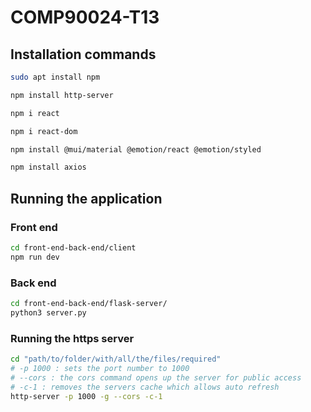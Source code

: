 # COMP90024-T13

## Installation commands

```sh
sudo apt install npm

npm install http-server

npm i react

npm i react-dom

npm install @mui/material @emotion/react @emotion/styled

npm install axios
```

## Running the application

### Front end

```sh
cd front-end-back-end/client
npm run dev
```

### Back end

```sh
cd front-end-back-end/flask-server/
python3 server.py
```

### Running the https server 

```sh
cd "path/to/folder/with/all/the/files/required"
# -p 1000 : sets the port number to 1000
# --cors : the cors command opens up the server for public access
# -c-1 : removes the servers cache which allows auto refresh
http-server -p 1000 -g --cors -c-1
```
